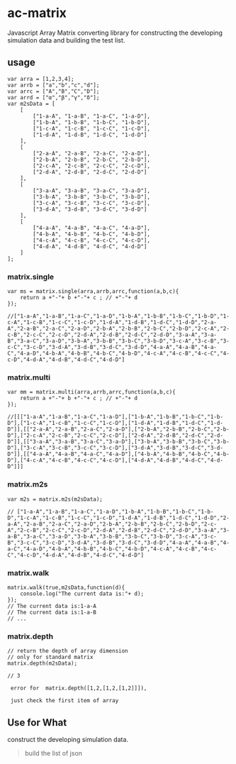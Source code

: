 ac-matrix
=========

Javascript Array Matrix converting library for constructing the developing simulation data and building the test list.




## usage

    var arra = [1,2,3,4];
    var arrb = ["a","b","c","d"];
    var arrc = ["A","B","C","D"];
    var arrd = ["α","β","γ","δ"];
    var m2sData = [
    	[
    		["1-a-A", "1-a-B", "1-a-C", "1-a-D"],
    		["1-b-A", "1-b-B", "1-b-C", "1-b-D"],
    		["1-c-A", "1-c-B", "1-c-C", "1-c-D"],
    		["1-d-A", "1-d-B", "1-d-C", "1-d-D"]
    	],
    	[
    		["2-a-A", "2-a-B", "2-a-C", "2-a-D"],
    		["2-b-A", "2-b-B", "2-b-C", "2-b-D"],
    		["2-c-A", "2-c-B", "2-c-C", "2-c-D"],
    		["2-d-A", "2-d-B", "2-d-C", "2-d-D"]
    	],
    	[
    		["3-a-A", "3-a-B", "3-a-C", "3-a-D"],
    		["3-b-A", "3-b-B", "3-b-C", "3-b-D"],
    		["3-c-A", "3-c-B", "3-c-C", "3-c-D"],
    		["3-d-A", "3-d-B", "3-d-C", "3-d-D"]
    	],
    	[
    		["4-a-A", "4-a-B", "4-a-C", "4-a-D"],
    		["4-b-A", "4-b-B", "4-b-C", "4-b-D"],
    		["4-c-A", "4-c-B", "4-c-C", "4-c-D"],
    		["4-d-A", "4-d-B", "4-d-C", "4-d-D"]
    	]
    ];


### matrix.single
    var ms = matrix.single(arra,arrb,arrc,function(a,b,c){
    	return a +"-"+ b +"-"+ c ; // +"-"+ d
    });

    //["1-a-A","1-a-B","1-a-C","1-a-D","1-b-A","1-b-B","1-b-C","1-b-D","1-c-A","1-c-B","1-c-C","1-c-D","1-d-A","1-d-B","1-d-C","1-d-D","2-a-A","2-a-B","2-a-C","2-a-D","2-b-A","2-b-B","2-b-C","2-b-D","2-c-A","2-c-B","2-c-C","2-c-D","2-d-A","2-d-B","2-d-C","2-d-D","3-a-A","3-a-B","3-a-C","3-a-D","3-b-A","3-b-B","3-b-C","3-b-D","3-c-A","3-c-B","3-c-C","3-c-D","3-d-A","3-d-B","3-d-C","3-d-D","4-a-A","4-a-B","4-a-C","4-a-D","4-b-A","4-b-B","4-b-C","4-b-D","4-c-A","4-c-B","4-c-C","4-c-D","4-d-A","4-d-B","4-d-C","4-d-D"] 


### matrix.multi

    var mm = matrix.multi(arra,arrb,arrc,function(a,b,c){
    	return a +"-"+ b +"-"+ c ; // +"-"+ d
    });

    //[[["1-a-A","1-a-B","1-a-C","1-a-D"],["1-b-A","1-b-B","1-b-C","1-b-D"],["1-c-A","1-c-B","1-c-C","1-c-D"],["1-d-A","1-d-B","1-d-C","1-d-D"]],[["2-a-A","2-a-B","2-a-C","2-a-D"],["2-b-A","2-b-B","2-b-C","2-b-D"],["2-c-A","2-c-B","2-c-C","2-c-D"],["2-d-A","2-d-B","2-d-C","2-d-D"]],[["3-a-A","3-a-B","3-a-C","3-a-D"],["3-b-A","3-b-B","3-b-C","3-b-D"],["3-c-A","3-c-B","3-c-C","3-c-D"],["3-d-A","3-d-B","3-d-C","3-d-D"]],[["4-a-A","4-a-B","4-a-C","4-a-D"],["4-b-A","4-b-B","4-b-C","4-b-D"],["4-c-A","4-c-B","4-c-C","4-c-D"],["4-d-A","4-d-B","4-d-C","4-d-D"]]] 



### matrix.m2s
    var m2s = matrix.m2s(m2sData);

    // ["1-a-A","1-a-B","1-a-C","1-a-D","1-b-A","1-b-B","1-b-C","1-b-D","1-c-A","1-c-B","1-c-C","1-c-D","1-d-A","1-d-B","1-d-C","1-d-D","2-a-A","2-a-B","2-a-C","2-a-D","2-b-A","2-b-B","2-b-C","2-b-D","2-c-A","2-c-B","2-c-C","2-c-D","2-d-A","2-d-B","2-d-C","2-d-D","3-a-A","3-a-B","3-a-C","3-a-D","3-b-A","3-b-B","3-b-C","3-b-D","3-c-A","3-c-B","3-c-C","3-c-D","3-d-A","3-d-B","3-d-C","3-d-D","4-a-A","4-a-B","4-a-C","4-a-D","4-b-A","4-b-B","4-b-C","4-b-D","4-c-A","4-c-B","4-c-C","4-c-D","4-d-A","4-d-B","4-d-C","4-d-D"] 


### matrix.walk
    matrix.walk(true,m2sData,function(d){
    	console.log("The current data is:"+ d);
    });
    // The current data is:1-a-A 
    // The current data is:1-a-B
	// ...

### matrix.depth

	// return the depth of array dimension 
	// only for standard matrix
    matrix.depth(m2sData);
	
	// 3

     error for  matrix.depth([1,2,[1,2,[1,2]]]),

	 just check the first item of array

## Use for What

construct the developing simulation data.

>build the list of json
